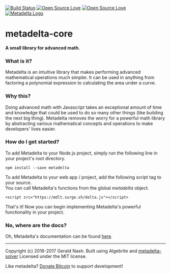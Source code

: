[![Build Status](https://travis-ci.org/aunyks/metadelta-js.svg?branch=master)](https://travis-ci.org/aunyks/metadelta-js)
[![Open Source Love](https://badges.frapsoft.com/os/mit/mit.svg?v=102)](https://github.com/ellerbrock/open-source-badge/)
[![Open Source Love](https://badges.frapsoft.com/os/v1/open-source.svg?v=102)](https://github.com/ellerbrock/open-source-badge/)  
[![Metadelta Logo](http://www.metadelta.pw/assets/metadelta-logo-transparent.png)](http://www.metadelta.pw/)

# metadelta-core
**A small library for advanced math.**  
### What is it?
Metadelta is an intuitive library that makes performing advanced mathematical operations much simpler. It can be used in anything from factoring a polynomial expression to calculating the area under a curve.

### Why this?
Doing advanced math with Javascript takes an exceptional amount of time and knowledge that could be used to do so many other things (like building the next big thing). Metadelta removes the worry for a powerful math library by abstracting various mathematical concepts and operations to make developers' lives easier.

### How do I get started?
To add Metadelta to your Node.js project, simply run the following line in your project's root directory.
```
npm install --save metadelta
```

To add Metadelta to your web app / project, add the following script tag to your source.  
You can call Metadelta's functions from the global *metadelta* object.
```
<script src="https://mdlt.surge.sh/delta.js"></script>
```
That's it! Now you can begin implementing Metadelta's powerful functionality in your project.

### No, where are the docs?
Oh, Metadelta's documentation can be found [here](https://github.com/metadelta/metadelta-core/blob/master/DOCS.md).
______________________________________________
Copyright (c) 2016-2017 Gerald Nash.
Built using Algebrite and [metadelta-solver](https://github.com/metadelta/metadelta-solver)
Licensed under the MIT license.  

Like metadelta? [Donate Bitcoin](https://coinbase.com/aunyks) to support development!
